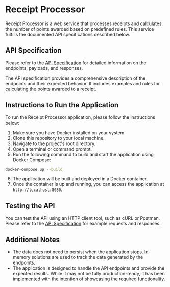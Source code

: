 # Receipt Processor

Receipt Processor is a web service that processes receipts and calculates the number of points awarded based on predefined rules. This service fulfills the documented API specifications described below.

## API Specification

Please refer to the [API Specification](https://github.com/fetch-rewards/receipt-processor-challenge/blob/main/README.md) for detailed information on the endpoints, payloads, and responses.

The API specification provides a comprehensive description of the endpoints and their expected behavior. It includes examples and rules for calculating the points awarded to a receipt.

## Instructions to Run the Application

To run the Receipt Processor application, please follow the instructions below:

1. Make sure you have Docker installed on your system.
2. Clone this repository to your local machine.
3. Navigate to the project's root directory.
4. Open a terminal or command prompt.
5. Run the following command to build and start the application using Docker Compose:

```bash
docker-compose up --build
```
6. The application will be built and deployed in a Docker container.
7. Once the container is up and running, you can access the application at `http://localhost:8080`.

## Testing the API

You can test the API using an HTTP client tool, such as cURL or Postman. Please refer to the [API Specification](https://github.com/fetch-rewards/receipt-processor-challenge/blob/main/README.md) for example requests and responses.

## Additional Notes

- The data does not need to persist when the application stops. In-memory solutions are used to track the data generated by the endpoints.
- The application is designed to handle the API endpoints and provide the expected results. While it may not be fully production-ready, it has been implemented with the intention of showcasing the required functionality.

